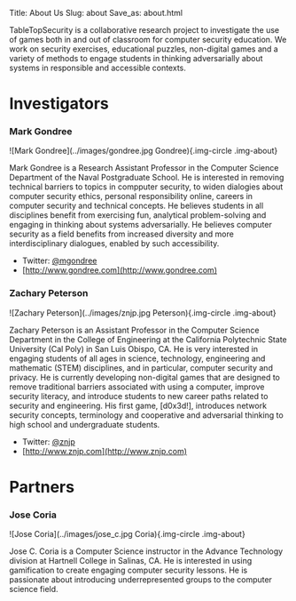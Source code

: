 Title: About Us
Slug: about
Save_as: about.html

TableTopSecurity is a collaborative research project to investigate the use of games both in and out of classroom for computer security education. We work on security exercises, educational puzzles, non-digital games and a variety of methods to engage students in thinking adversarially about systems in responsible and accessible contexts.

# Investigators


### <a id="gondree" class="anchor">Mark Gondree</a>
![Mark Gondree](../images/gondree.jpg Gondree){.img-circle .img-about} 

Mark Gondree is a Research Assistant Professor in the Computer Science Department of the Naval Postgraduate School.  He is interested in removing technical barriers to topics in compputer security, to widen dialogies about computer security ethics, personal responsibility online, careers in computer security and technical concepts. He believes students in all disciplines benefit from exercising fun, analytical problem-solving and engaging in thinking about systems adversarially. He believes computer security as a field benefits from increased diversity and more interdisciplinary dialogues, enabled by such accessibility.

 - Twitter: [@mgondree](https://twitter.com/mgondree)
 - [http://www.gondree.com](http://www.gondree.com)


### <a id="znjp" class="anchor">Zachary Peterson</a>
![Zachary Peterson](../images/znjp.jpg Peterson){.img-circle .img-about}

Zachary Peterson is an Assistant Professor in the Computer Science Department in the College of Engineering at the California Polytechnic State University (Cal Poly) in San Luis Obispo, CA. He is very interested in engaging students of all ages in science, technology, engineering and mathematic (STEM) disciplines, and in particular, computer security and privacy. He is currently developing non-digital games that are designed to remove traditional barriers associated with using a computer, improve security literacy, and introduce students to new career paths related to security and engineering. His first game, [d0x3d!], introduces network security concepts, terminology and cooperative and adversarial thinking to high school and undergraduate students.

 - Twitter: [@znjp](https://twitter.com/znjp)
 - [http://www.znjp.com](http://www.znjp.com)


# Partners

### <a id="coria" class="anchor">Jose Coria</a>
![Jose Coria](../images/jose_c.jpg Coria){.img-circle .img-about} 

Jose C. Coria is a Computer Science instructor in the Advance Technology division at Hartnell College in Salinas, CA. He is interested in using gamification to create engaging computer security lessons.  He is passionate about introducing underrepresented groups to the computer science field. 


